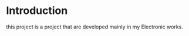Introduction
============

this project is a project that are developed mainly in my Electronic works.
